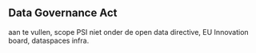 ## Data Governance Act

aan te vullen, scope PSI niet onder de open data directive, EU Innovation board, dataspaces infra.
